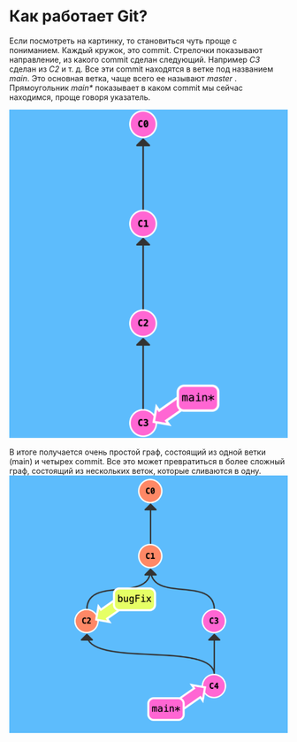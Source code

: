 # Как работает Git?

Если посмотреть на картинку, то становиться чуть проще с пониманием. Каждый кружок, это commit. Стрелочки показывают направление, из какого commit сделан следующий. 
Например *C3* сделан из *С2* и т. д. Все эти commit находятся в ветке под названием *main*. Это основная ветка, чаще всего ее называют *master* . Прямоугольник _main*_ показывает в каком commit мы сейчас находимся, проще говоря указатель.

![](./assets/1.png)

В итоге получается очень простой граф, состоящий из одной ветки (main) и четырех commit. Все это может превратиться в более сложный граф, состоящий из нескольких веток, которые сливаются в одну.
![](./assets/2.png)
